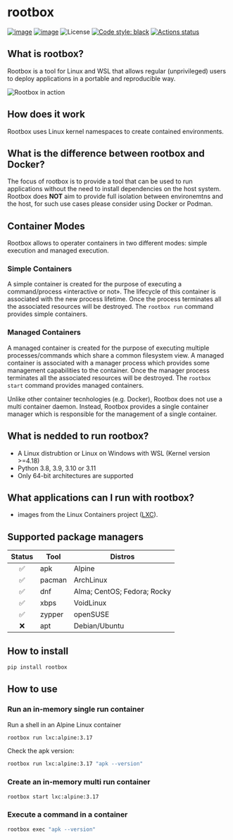 # rootbox

[![image](https://img.shields.io/pypi/v/ruff.svg)](https://pypi.python.org/pypi/rootbox)
[![image](https://img.shields.io/pypi/pyversions/rootbox.svg)](https://pypi.python.org/pypi/rootbox)
![License](https://img.shields.io/github/license/joaompinto/rootbox?style=flat-square)
[![Code style: black](https://img.shields.io/badge/code%20style-black-000000.svg?style=flat-square)](https://github.com/ambv/black)
[![Actions status](https://github.com/joaompinto/rootbox/actions/workflows/CI/badge.svg
)](https://github.com/joaompinto/rootbox/actions)

## What is rootbox?

Rootbox is a tool for Linux and WSL that allows regular (unprivileged) users to deploy applications in a portable and reproducible way.

![Rootbox in action](https://github.com/joaompinto/rootbox/blob/main/docs/img/rootbox_0.0.8.png?raw=true)

## How does it work
Rootbox uses Linux kernel namespaces to create contained environments.

## What is the difference between rootbox and Docker?
The focus of rootbox is to provide a tool that can be used to run applications without the need to install dependencies on the host system. Rootbox does **NOT** aim to provide full isolation between environemtns and the host, for such use cases please consider using Docker or Podman.

## Container Modes

Rootbox allows to operater containers in two different modes: simple execution and managed execution.

### Simple Containers

A simple container is created for the purpose of executing a command/process «interactive or not». The lifecycle of this container is associated with the new process lifetime. Once the process terminates all the associated resources will be destroyed. The `rootbox run` command provides simple containers.

### Managed Containers

A managed container is created for the purpose of executing multiple processes/commands which share a common filesystem view. A managed container is associated with a manager process which provides some management capabilities to the container. Once the manager process terminates all the associated resources will be destroyed. The `rootbox start` command provides managed containers.

Unlike other container tecnhologies (e.g. Docker), Rootbox does not use a multi container daemon. Instead, Rootbox provides a single container manager which is responsible for the management of a single container.

## What is nedded to run rootbox?
- A Linux distrubtion or Linux on Windows with WSL (Kernel version >=4.18)
- Python 3.8, 3.9, 3.10 or 3.11
- Only 64-bit architectures are supported

## What applications can I run with rootbox?

- images from the Linux Containers project ([LXC](https://https://images.linuxcontainers.org/)).

## Supported package managers

| Status | Tool | Distros |
|:------:|------|---------|
|✅|apk|Alpine|
|✅|pacman|ArchLinux|
|✅|dnf|Alma; CentOS; Fedora; Rocky|
|✅|xbps|VoidLinux|
|✅|zypper|openSUSE|
|❌|apt|Debian/Ubuntu|

## How to install
```sh
pip install rootbox
```
## How to use

### Run an in-memory single run container
Run a shell in an Alpine Linux container
```sh
rootbox run lxc:alpine:3.17
```
Check the apk version:
```sh
rootbox run lxc:alpine:3.17 "apk --version"
```

### Create an in-memory multi run container
```sh
rootbox start lxc:alpine:3.17
```
### Execute a command in a container
```sh
rootbox exec "apk --version"
```
